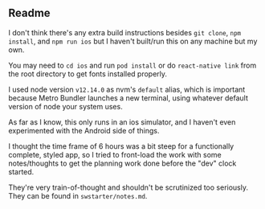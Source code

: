 ## Readme

I don't think there's any extra build instructions besides `git clone`, `npm install`, and `npm run ios` but I haven't built/run this on any machine but my own. 

You may need to `cd ios` and run `pod install` or do `react-native link` from the root directory to get fonts installed properly. 

I used node version `v12.14.0` as nvm's `default` alias, which is important because Metro Bundler launches a new terminal, using whatever default version of node your system uses.

As far as I know, this only runs in an ios simulator, and I haven't even experimented with the Android side of things. 

I thought the time frame of 6 hours was a bit steep for a functionally complete, styled app, so I tried to front-load the work with some notes/thoughts to get the planning work done before the "dev" clock started. 

They're very train-of-thought and shouldn't be scrutinized too seriously. They can be found in `swstarter/notes.md`. 
 
